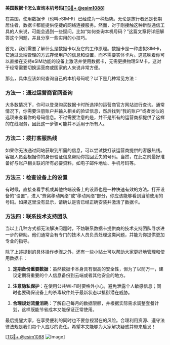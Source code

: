 **美国数据卡怎么查询本机号码[[TG💪+ @esim1088](https://t.me/s/esim1088)]**

在美国，使用数据卡（也叫eSIM卡）已经成为一种趋势。无论是旅行者还是长期居住者，数据卡都能提供便捷的网络连接服务。然而，对于刚接触这种新型通信工具的人来说，可能会遇到一些疑问，比如“如何查询本机号码？”这篇文章将详细解答这个问题，并且分享一些实用的小技巧。

首先，我们需要了解什么是数据卡以及它的工作原理。数据卡是一种虚拟SIM卡，它通过云端管理的方式存储用户的信息和设置，而不需要实体卡片。这意味着你可以直接在支持eSIM功能的设备上激活并使用数据卡，无需更换物理SIM卡。这对于经常需要切换运营商或国家的人来说非常方便。

那么，具体应该如何查询自己的本机号码呢？以下是几种常见方法：

### 方法一：通过运营商官网查询

大多数情况下，你可以登录购买数据卡时所选择的运营商官方网站进行查询。通常情况下，你需要注册账户并输入相关的验证信息，然后找到“我的账户”或者类似的选项来查看你的号码信息。不过需要注意的是，并不是所有的运营商都提供了这样的在线服务，因此这一步骤可能并不适用于所有人。

### 方法二：拨打客服热线

如果你无法通过网站获取到所需的信息，可以尝试拨打该运营商提供的客服热线。客服人员会根据你的身份验证信息帮助你找回丢失的号码。当然，在此之前最好准备好与账户相关联的所有必要资料，如电子邮件地址、手机号码等。

### 方法三：检查设备上的设置

有时候，直接查看手机或其他终端设备上的设置也是一种快速有效的方法。打开设备的“设置”，进入“蜂窝移动网络”或“移动网络”部分，你应该能够看到当前使用的号码。如果这里没有显示，请确认是否已经正确安装并激活了数据卡。

### 方法四：联系技术支持团队

当以上几种方式都无法解决问题时，不妨联系数据卡提供商的技术支持团队寻求进一步的帮助。他们通常会有专门的技术人员负责处理这类问题，并能为你提供更加专业的指导。

除了上述提到的具体操作步骤之外，还有一些小贴士可以帮助大家更好地管理和使用数据卡：

1. **定期备份重要数据**：虽然数据卡本身具有很高的安全性，但为了以防万一，建议定期将重要的个人信息备份到云端或者其他安全的地方。
   
2. **注意隐私保护**：在使用公共Wi-Fi时要格外小心，避免泄露个人敏感信息；同时也要确保设备上的杀毒软件处于最新状态以抵御潜在威胁。

3. **合理规划流量消耗**：了解自己每月的数据限额，并根据实际需求调整套餐计划，这样既能节省成本又能保证正常使用。

最后提醒大家，在享受便利的同时也不要忽视潜在的风险。合理利用资源、遵守法律法规是我们每个人应尽的责任。希望本文能够为大家解决疑惑并带来启发！

[[TG💪+ @esim1088](https://t.me/s/esim1088) ![Image](https://i.postimg.cc/4NQfJmqS/Snipaste-2025-05-13-00-14-12.png)]